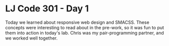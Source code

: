 # LJ Code 301 - Day 1

Today we learned about responsive web design and SMACSS. These concepts were interesting to read about in the pre-work, so it was fun to put them into action in today's lab. Chris was my pair-programming partner, and we worked well together.
